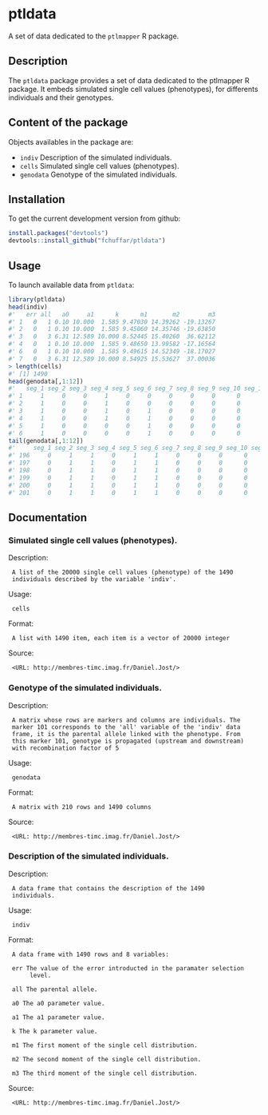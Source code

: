 # ptldata
A set of data dedicated to the `ptlmapper` R package.

## Description

The `ptldata` package provides a set of data dedicated to the ptlmapper R package. It embeds simulated single cell values (phenotypes), for differents individuals and their genotypes.

## Content of the package

Objects availables in the package are:

  * `indiv` Description of the simulated individuals.
  * `cells` Simulated single cell values (phenotypes).
  * `genodata` Genotype of the simulated individuals.
  
## Installation

To get the current development version from github:

```R
install.packages("devtools")
devtools::install_github("fchuffar/ptldata")
```

## Usage

To launch available data from `ptldata`:

```R
library(ptldata)
head(indiv)
#'   err all   a0     a1      k      m1       m2        m3
#' 1   0   1 0.10 10.000  1.585 9.47030 14.39262 -19.13267
#' 2   0   1 0.10 10.000  1.585 9.45060 14.35746 -19.63850
#' 3   0   3 6.31 12.589 10.000 8.52445 15.40260  36.62112
#' 4   0   1 0.10 10.000  1.585 9.48650 13.99582 -17.16564
#' 6   0   1 0.10 10.000  1.585 9.49615 14.52349 -18.17027
#' 7   0   3 6.31 12.589 10.000 8.54925 15.53627  37.00036
> length(cells)
#' [1] 1490
head(genodata[,1:12])
#'   seg_1 seg_2 seg_3 seg_4 seg_5 seg_6 seg_7 seg_8 seg_9 seg_10 seg_11 seg_12
#' 1     1     0     0     1     0     0     0     0     0      0      1      0
#' 2     1     0     0     1     0     0     0     0     0      0      1      0
#' 3     1     0     0     1     0     1     0     0     0      0      1      0
#' 4     1     0     0     1     0     1     0     0     0      0      0      0
#' 5     1     0     0     0     0     1     0     0     0      0      0      0
#' 6     1     0     0     0     0     1     0     0     0      0      0      0
tail(genodata[,1:12])
#'     seg_1 seg_2 seg_3 seg_4 seg_5 seg_6 seg_7 seg_8 seg_9 seg_10 seg_11 seg_12
#' 196     0     1     1     0     1     1     0     0     0      0      1      0
#' 197     0     1     1     0     1     1     0     0     0      0      1      0
#' 198     0     1     1     0     1     1     0     0     0      0      1      0
#' 199     0     1     1     0     1     1     0     0     0      0      1      1
#' 200     0     1     1     0     1     1     0     0     0      0      1      1
#' 201     0     1     1     0     1     1     0     0     0      0      1      1
```

## Documentation

### Simulated single cell values (phenotypes).

Description:

     A list of the 20000 single cell values (phenotype) of the 1490
     individuals described by the variable 'indiv'.

Usage:

     cells
     
Format:

     A list with 1490 item, each item is a vector of 20000 integer

Source:

     <URL: http://membres-timc.imag.fr/Daniel.Jost/>

### Genotype of the simulated individuals.

Description:

     A matrix whose rows are markers and columns are individuals. The
     marker 101 corresponds to the 'all' variable of the 'indiv' data
     frame, it is the parental allele linked with the phenotype. From
     this marker 101, genotype is propagated (upstream and downstream)
     with recombination factor of 5

Usage:

     genodata
     
Format:

     A matrix with 210 rows and 1490 columns

Source:

     <URL: http://membres-timc.imag.fr/Daniel.Jost/>

### Description of the simulated individuals.

Description:

     A data frame that contains the description of the 1490
     individuals.

Usage:

     indiv
     
Format:

     A data frame with 1490 rows and 8 variables:

     err The value of the error introducted in the paramater selection
          level.

     all The parental allele.

     a0 The a0 parameter value.

     a1 The a1 parameter value.

     k The k parameter value.

     m1 The first moment of the single cell distribution.

     m2 The second moment of the single cell distribution.

     m3 The third moment of the single cell distribution.

Source:

     <URL: http://membres-timc.imag.fr/Daniel.Jost/>